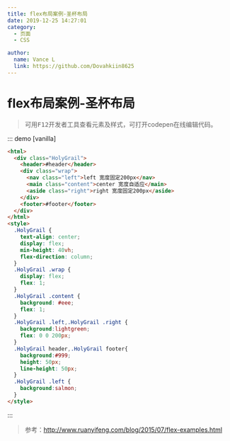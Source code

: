 ```yaml
---
title: flex布局案例-圣杯布局
date: 2019-12-25 14:27:01
category: 
  - 页面
  - CSS

author:
  name: Vance L
  link: https://github.com/Dovahkiin8625
---
```

# flex布局案例-圣杯布局
> 可用<kbd>F12</kbd>开发者工具查看元素及样式，可打开codepen在线编辑代码。

::: demo [vanilla]
```html
<html>
  <div class="HolyGrail">
    <header>#header</header>
    <div class="wrap">
      <nav class="left">left 宽度固定200px</nav>
      <main class="content">center 宽度自适应</main>
      <aside class="right">right 宽度固定200px</aside>
    </div>
    <footer>#footer</footer>
  </div>
</html>
<style>
  .HolyGrail {
    text-align: center;
    display: flex;
    min-height: 40vh;
    flex-direction: column;
  }
  .HolyGrail .wrap {
    display: flex;
    flex: 1;
  }
  .HolyGrail .content {
    background: #eee;
    flex: 1;
  }
  .HolyGrail .left,.HolyGrail .right {
    background:lightgreen;
    flex: 0 0 200px;
  }
  .HolyGrail header,.HolyGrail footer{
    background:#999;
    height: 50px;
    line-height: 50px;
  }
  .HolyGrail .left {
    background:salmon;
  }
</style>
```
:::

> 参考：<http://www.ruanyifeng.com/blog/2015/07/flex-examples.html>
